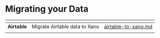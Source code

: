 # Migrating your Data

<table data-view="cards"><thead><tr><th></th><th></th><th data-hidden data-card-target data-type="content-ref"></th></tr></thead><tbody><tr><td><strong>Airtable</strong></td><td>Migrate Airtable data to Xano</td><td><a href="airtable-to-xano.md">airtable-to-xano.md</a></td></tr><tr><td></td><td></td><td></td></tr></tbody></table>

